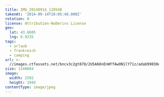 ```yaml
---
title: IMG_20140914_120548
takenAt: '2014-09-14T10:05:48.000Z'
rotation: 0
license: Attribution-NoDerivs License
geo:
  lat: 43.6605
  lng: 6.9235
tags:
  - urlaub
  - frankreich
  - camping
url: >-
  //images.ctfassets.net/bncv3c2gt878/2U5A68nEnWYfAwON1lY71z/adab99038e02fd99882610b82e4b367e/img_20140914_120548_28278632356_o
size: 1240804
image:
  width: 2592
  height: 1944
contentType: image/jpeg
---
```



